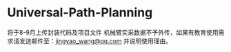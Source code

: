 # Universal-Path-Planning
将于8-9月上传封装代码及项目文件
机械臂实采数据不予外传，如果有教育使用需求请发送邮件至：jingyao_wang@qq.com
并说明使用理由。
